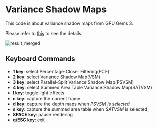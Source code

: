 # Variance Shadow Maps

  This code is about variance shadow maps from GPU Gems 3.
  
  Please refer to [this](https://jeesunkim.com/projects/gpu-gems/variance_shadow_maps/) to see the details.
  
![result_merged](https://github.com/emoy-kim/VarianceShadowMaps/assets/17864157/555c473d-79ec-4742-844d-4987f891ed0b)

## Keyboard Commands
  * **1 key**: select Percentage-Closer Filtering(PCF)
  * **2 key**: select Variance Shadow Map(VSM)
  * **3 key**: select Parallel-Split Variance Shadow Map(PSVSM)
  * **4 key**: select Summed Area Table Variance Shadow Map(SATVSM)
  * **l key**: toggle light effects
  * **c key**: capture the current frame
  * **d key**: capture the depth maps when _PSVSM is selected_
  * **s key**: capture the summed area table when _SATVSM_ is selected_
  * **SPACE key**: pause rendering
  * **q/ESC key**: exit
